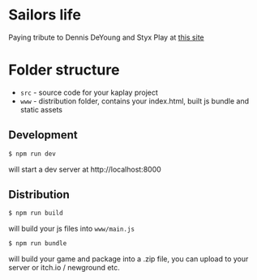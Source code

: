 # Sailors life

Paying tribute to Dennis DeYoung and Styx
Play at [this site](https://sharmnten.github.io/SailGame/)

# Folder structure

- `src` - source code for your kaplay project
- `www` - distribution folder, contains your index.html, built js bundle and static assets


## Development

```sh
$ npm run dev
```

will start a dev server at http://localhost:8000

## Distribution

```sh
$ npm run build
```

will build your js files into `www/main.js`

```sh
$ npm run bundle
```

will build your game and package into a .zip file, you can upload to your server or itch.io / newground etc.
